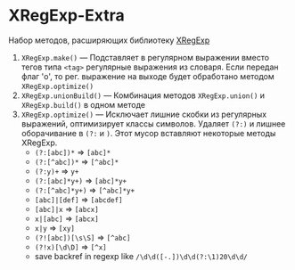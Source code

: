 # XRegExp-Extra
Набор методов, расширяющих библиотеку [XRegExp](https://www.npmjs.com/package/xregexp)

1. `XRegExp.make()` — Подставляет в регулярном выражении вместо тегов типа `<tag>` регулярные выражения из словаря. Если передан флаг 'o', то рег. выражение на выходе будет обработано методом `XRegExp.optimize()`
2. `XRegExp.unionBuild()` — Комбинация методов `XRegExp.union()` и `XRegExp.build()` в одном методе
3. `XRegExp.optimize()` — Исключает лишние скобки из регулярных выражений, оптимизирует классы символов. Удаляет `(?:)` и лишнее оборачивание в `(?:` и `)`. Этот мусор вставляют некоторые методы XRegExp.
    * `(?:[abc])*`  => `[abc]*`
    * `(?:[^abc])*` => `[^abc]*`
    * `(?:y)+`      => `y+`
    * `(?:[abc]*y+)`  => `[abc]*y+`
    * `(?:[^abc]*y+)` => `[^abc]*y+`
    * `[abc]|[def]` => `[abcdef]`
    * `[abc]|x` => `[abcx]`
    * `x|[abc]` => `[abcx]`
    * `x|y` => `[xy]`
    * `(?![abc])[\s\S]` => `[^abc]`
    * `(?!x)[\d\D]`     => `[^x]`
    * save backref in regexp like `/\d\d([-.])\d\d(?:\1)20\d\d/`
